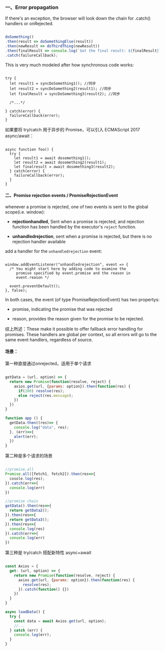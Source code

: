 
### 一、Error propagation

If there's an exception, the browser will look down the chain for .catch() handlers or onRejected.

```javascript

doSomething()
.then(result => doSomethingElse(result))
.then(newResult => doThirdThing(newResult))
.then(finalResult => console.log(`Got the final result: ${finalResult}`))
.catch(failureCallback);

```

This is very much modeled after how synchronous code works:

```

try {
  let result1 = syncDoSomething1(); //同步
  let result2 = syncDoSomething2(result1); //同步
  let finalResult = syncDoSomething3(result2); //同步
  
  /*...*/
  
} catch(error) {   
  failureCallback(error); 
}

```

如果要将 try/catch 用于异步的 Promise，可以引入 ECMAScript 2017 async/await：

```

async function foo() {
  try {
    let result1 = await dosomething1();
    let result2 = await dosomething2(result1); 
    let finalresult = await dosomething3(result2); 
  } catch(error) {
    failureCallback(error);
  }
}

```



#### 二、Promise rejection events / PromiseRejectionEvent

whenever a promise is rejected, one of two events is sent to the global scope(i.e. window):

- **rejectionhandled**, Sent when a promise is rejected, and rejection function has been handled by the executor's `reject` function.

- **unhandledrejection**, sent when a promise is rejected, but there is no rejection handler available

add a handler for the `unhandledrejection` event:

```

window.addEventListener("unhandledrejection", event => {
  /* You might start here by adding code to examine the
     promise specified by event.promise and the reason in
     event.reason */

  event.preventDefault();
}, false);

```

In both cases, the event (of type PromiseRejectionEvent) has two propertys:

- promise, indicating the promise that was rejected

- reason, provides the reason given for the promise to be rejected.

综上所述：These make it possible to offer fallback error handling for promises. These handlers are global per context, so all errors will go to the same event handlers, regardless of source.




#### 场景：

第一种直接通过onrejected，适用于单个请求

```javascript

getData = (url, option) => {
  return new Promise(function(resolve, reject) {
    axios.get(url, {params: option}).then(function(res) {
      if(200) resolve(res); 
      else reject(res.message);
    })
  })
}

function app () {
  getData.then((res)=> {
    console.log("data", res);
  }, (err)=>{
    alert(err);
  })
}

```

第二种是多个请求的场景

```javascript

//promise.all
Promise.all([fetch1, fetch2]).then(res=>{
  cosole.log(res);
}).catch(err=>{
  console.log(err)
})

//promise chain
getData().then(res=>{
  return getData2();
}).then(res=>{
  return getData3();
}).then(res=>{
  console.log(res)
}).catch(err=>{
  console.log(err)
})

```

第三种是 try/catch 搭配新特性 async+await

```javascript

const Axios = {
  get: (url, option) => {
    return new Promise(function(resolve, reject) {
      axios.get(url, {params: option}).then(function(res) {
        resolve(res);
      }).catch(function() {})
    })
  }
}

async loadData() {
  try {
    const data = await Axios.get(url, option);
    //...
  } catch (err) {
    console.log(err);
  }
}

```
